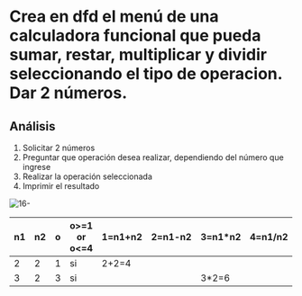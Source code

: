 # Crea en dfd el menú de una calculadora funcional que pueda sumar, restar, multiplicar y dividir seleccionando el tipo de operacion. Dar 2 números.

## Análisis 
1. Solicitar 2 números
2. Preguntar que operación desea realizar, dependiendo del número que ingrese
3. Realizar la operación seleccionada
4. Imprimir el resultado

![16-](https://github.com/Jpandurre/Apuntes-primera-parcial-/assets/145734894/c255f53c-9ca3-40a6-88f7-c6994d33e89e)

| n1 | n2 | o | o>=1<br>or<br>o<=4 | 1=n1+n2 | 2=n1-n2 | 3=n1*n2 | 4=n1/n2 |
|----|----|---|--------------------|---------|---------|---------|---------|
| 2  | 2  | 1 | si                 | 2+2=4   |         |         |         |
| 3  | 2  | 3 | si                 |         |         | 3*2=6   |         |
